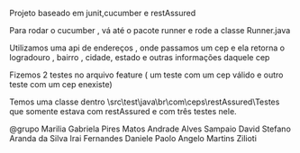 Projeto baseado em junit,cucumber e restAssured

Para rodar o cucumber , vá até o pacote runner e rode a classe Runner.java

Utilizamos uma api de endereços , onde passamos um cep e ela retorna o logradouro , bairro , cidade, estado e outras informações daquele cep

Fizemos 2 testes no arquivo feature ( um teste com um cep válido e outro teste com um cep enexiste)


Temos uma classe dentro \src\test\java\br\com\ceps\restAssured\Testes que somente estava com restAssured e com três testes nele.


@grupo 
Marilia Gabriela Pires Matos 
Andrade Alves Sampaio
David Stefano Aranda da Silva
Irai Fernandes Daniele
Paolo Angelo Martins Zilioti
